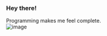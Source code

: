### Hey there!

Programming makes me feel complete.  
![image](https://media.wired.com/photos/5926dc8ecfe0d93c474319dd/master/pass/PikachuTA-EWEATA.jpg)
